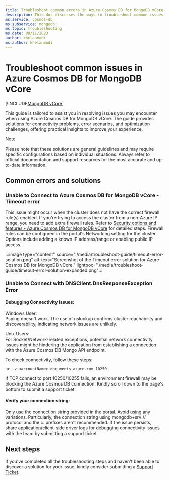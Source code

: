 ```yaml
---
title: Troubleshoot common errors in Azure Cosmos DB for MongoDB vCore
description: This doc discusses the ways to troubleshoot common issues encountered in Azure Cosmos DB for MongoDB vCore.
ms.service: cosmos-db
ms.subservice: mongodb
ms.topic: troubleshooting
ms.date: 08/11/2023
author: khelanmodi
ms.author: khelanmodi
---
```


# Troubleshoot common issues in Azure Cosmos DB for MongoDB vCore
[!INCLUDE[MongoDB vCore](../../includes/appliesto-mongodb-vcore.md)]

This guide is tailored to assist you in resolving issues you may encounter when using Azure Cosmos DB for MongoDB vCore. The guide provides solutions for connectivity problems, error scenarios, and optimization challenges, offering practical insights to improve your experience. 

>[!Note]
> Please note that these solutions are general guidelines and may require specific configurations based on individual situations. Always refer to official documentation and support resources for the most accurate and up-to-date information.

## Common errors and solutions

### Unable to Connect to Azure Cosmos DB for MongoDB vCore - Timeout error 
This issue might occur when the cluster does not have the correct firewall rule(s) enabled. If you're trying to access the cluster from a non-Azure IP range, you need to add extra firewall rules. Refer to [Security options and features - Azure Cosmos DB for MongoDB vCore](./security.md#network-security-options) for detailed steps. Firewall rules can be configured in the portal's Networking setting for the cluster. Options include adding a known IP address/range or enabling public IP access.

:::image type="content" source="./media/troubleshoot-guide/timeout-error-solution.png" alt-text="Screenshot of the Timeout error solution for Azure Cosmos DB for MongoDB vCore." lightbox="./media/troubleshoot-guide/timeout-error-solution-expanded.png":::


### Unable to Connect with DNSClient.DnsResponseException Error
#### Debugging Connectivity Issues: 
Windows User: <br>
Psping doesn't work. The use of nslookup confirms cluster reachability and discoverability, indicating network issues are unlikely.

Unix Users: <br>
For Socket/Network-related exceptions, potential network connectivity issues might be hindering the application from establishing a connection with the Azure Cosmos DB Mongo API endpoint.

To check connectivity, follow these steps:
```
nc -v <accountName>.documents.azure.com 10250
```
If TCP connect to port 10250/10255 fails, an environment firewall may be blocking the Azure Cosmos DB connection. Kindly scroll down to the page's bottom to submit a support ticket.



#### Verify your connection string: 
Only use the connection string provided in the portal. Avoid using any variations. Particularly, the connection string using mongodb+srv:// protocol and the c. prefixes aren't recommended. If the issue persists, share application/client-side driver logs for debugging connectivity issues with the team by submitting a support ticket.


## Next steps
If you've completed all the troubleshooting steps and haven't been able to discover a solution for your issue, kindly consider submitting a [Support Ticket](https://azure.microsoft.com/support/create-ticket/). 


